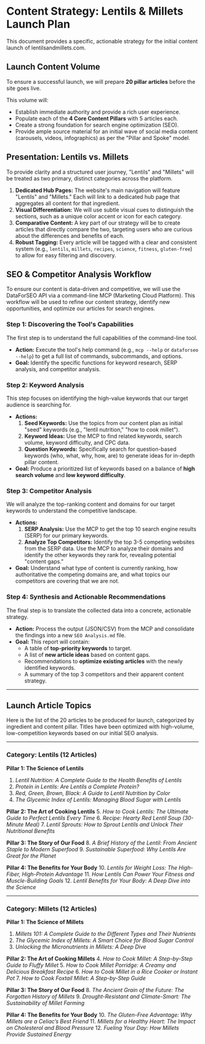 # Content Strategy: Lentils & Millets Launch Plan

This document provides a specific, actionable strategy for the initial content launch of lentilsandmillets.com.

## Launch Content Volume

To ensure a successful launch, we will prepare **20 pillar articles** before the site goes live.

This volume will:
*   Establish immediate authority and provide a rich user experience.
*   Populate each of the **4 Core Content Pillars** with 5 articles each.
*   Create a strong foundation for search engine optimization (SEO).
*   Provide ample source material for an initial wave of social media content (carousels, videos, infographics) as per the "Pillar and Spoke" model.

## Presentation: Lentils vs. Millets

To provide clarity and a structured user journey, "Lentils" and "Millets" will be treated as two primary, distinct categories across the platform.

1.  **Dedicated Hub Pages:** The website's main navigation will feature "Lentils" and "Millets." Each will link to a dedicated hub page that aggregates all content for that ingredient.
2.  **Visual Differentiation:** We will use subtle visual cues to distinguish the sections, such as a unique color accent or icon for each category.
3.  **Comparative Content:** A key part of our strategy will be to create articles that directly compare the two, targeting users who are curious about the differences and benefits of each.
4.  **Robust Tagging:** Every article will be tagged with a clear and consistent system (e.g., `lentils`, `millets`, `recipes`, `science`, `fitness`, `gluten-free`) to allow for easy filtering and discovery.

## SEO & Competitor Analysis Workflow

To ensure our content is data-driven and competitive, we will use the DataForSEO API via a command-line MCP (Marketing Cloud Platform). This workflow will be used to refine our content strategy, identify new opportunities, and optimize our articles for search engines.

### Step 1: Discovering the Tool's Capabilities

The first step is to understand the full capabilities of the command-line tool.

*   **Action:** Execute the tool's help command (e.g., `mcp --help` or `dataforseo --help`) to get a full list of commands, subcommands, and options.
*   **Goal:** Identify the specific functions for keyword research, SERP analysis, and competitor analysis.

### Step 2: Keyword Analysis

This step focuses on identifying the high-value keywords that our target audience is searching for.

*   **Actions:**
    1.  **Seed Keywords:** Use the topics from our content plan as initial "seed" keywords (e.g., "lentil nutrition," "how to cook millet").
    2.  **Keyword Ideas:** Use the MCP to find related keywords, search volume, keyword difficulty, and CPC data.
    3.  **Question Keywords:** Specifically search for question-based keywords (who, what, why, how, are) to generate ideas for in-depth pillar content.
*   **Goal:** Produce a prioritized list of keywords based on a balance of **high search volume** and **low keyword difficulty**.

### Step 3: Competitor Analysis

We will analyze the top-ranking content and domains for our target keywords to understand the competitive landscape.

*   **Actions:**
    1.  **SERP Analysis:** Use the MCP to get the top 10 search engine results (SERP) for our primary keywords.
    2.  **Analyze Top Competitors:** Identify the top 3-5 competing websites from the SERP data. Use the MCP to analyze their domains and identify the other keywords they rank for, revealing potential "content gaps."
*   **Goal:** Understand what type of content is currently ranking, how authoritative the competing domains are, and what topics our competitors are covering that we are not.

### Step 4: Synthesis and Actionable Recommendations

The final step is to translate the collected data into a concrete, actionable strategy.

*   **Action:** Process the output (JSON/CSV) from the MCP and consolidate the findings into a new `SEO Analysis.md` file.
*   **Goal:** This report will contain:
    *   A table of **top-priority keywords** to target.
    *   A list of **new article ideas** based on content gaps.
    *   Recommendations to **optimize existing articles** with the newly identified keywords.
    *   A summary of the top 3 competitors and their apparent content strategy.

---

## Launch Article Topics

Here is the list of the 20 articles to be produced for launch, categorized by ingredient and content pillar. Titles have been optimized with high-volume, low-competition keywords based on our initial SEO analysis.

---

### **Category: Lentils (12 Articles)**

**Pillar 1: The Science of Lentils**
1.  *Lentil Nutrition: A Complete Guide to the Health Benefits of Lentils*
2.  *Protein in Lentils: Are Lentils a Complete Protein?*
3.  *Red, Green, Brown, Black: A Guide to Lentil Nutrition by Color*
4.  *The Glycemic Index of Lentils: Managing Blood Sugar with Lentils*

**Pillar 2: The Art of Cooking Lentils**
5.  *How to Cook Lentils: The Ultimate Guide to Perfect Lentils Every Time*
6.  *Recipe: Hearty Red Lentil Soup (30-Minute Meal)*
7.  *Lentil Sprouts: How to Sprout Lentils and Unlock Their Nutritional Benefits*

**Pillar 3: The Story of Our Food**
8.  *A Brief History of the Lentil: From Ancient Staple to Modern Superfood*
9.  *Sustainable Superfood: Why Lentils Are Great for the Planet*

**Pillar 4: The Benefits for Your Body**
10. *Lentils for Weight Loss: The High-Fiber, High-Protein Advantage*
11. *How Lentils Can Power Your Fitness and Muscle-Building Goals*
12. *Lentil Benefits for Your Body: A Deep Dive into the Science*

---

### **Category: Millets (12 Articles)**

**Pillar 1: The Science of Millets**
1.  *Millets 101: A Complete Guide to the Different Types and Their Nutrients*
2.  *The Glycemic Index of Millets: A Smart Choice for Blood Sugar Control*
3.  *Unlocking the Micronutrients in Millets: A Deep Dive*

**Pillar 2: The Art of Cooking Millets**
4.  *How to Cook Millet: A Step-by-Step Guide to Fluffy Millet*
5.  *How to Cook Millet Porridge: A Creamy and Delicious Breakfast Recipe*
6.  *How to Cook Millet in a Rice Cooker or Instant Pot*
7.  *How to Cook Foxtail Millet: A Step-by-Step Guide*

**Pillar 3: The Story of Our Food**
8.  *The Ancient Grain of the Future: The Forgotten History of Millets*
9.  *Drought-Resistant and Climate-Smart: The Sustainability of Millet Farming*

**Pillar 4: The Benefits for Your Body**
10. *The Gluten-Free Advantage: Why Millets are a Celiac’s Best Friend*
11. *Millets for a Healthy Heart: The Impact on Cholesterol and Blood Pressure*
12. *Fueling Your Day: How Millets Provide Sustained Energy*
